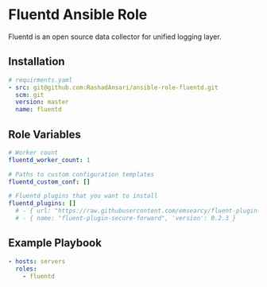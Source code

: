 # Fluentd Ansible Role

Fluentd is an open source data collector for unified logging layer.

## Installation

``` yaml
# requirments.yaml
- src: git@github.com:RashadAnsari/ansible-role-fluentd.git
  scm: git
  version: master
  name: fluentd
```

## Role Variables

``` yaml
# Worker count
fluentd_worker_count: 1

# Paths to custom configuration templates
fluentd_custom_conf: []

# Fluentd plugins that you want to install
fluentd_plugins: []
  # - { url: "https://raw.githubusercontent.com/emsearcy/fluent-plugin-gelf/master/lib/fluent/plugin/out_gelf.rb" }
  # - { name: "fluent-plugin-secure-forward", 'version': 0.2.3 }
```

## Example Playbook

``` yaml
- hosts: servers
  roles:
    - fluentd
```
